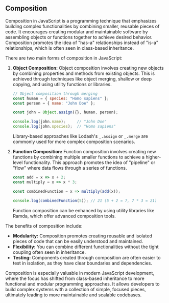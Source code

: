 ## Composition ##

Composition in JavaScript is a programming technique that emphasizes building complex functionalities by combining smaller, reusable pieces of code. It encourages creating modular and maintainable software by assembling objects or functions together to achieve desired behavior. Composition promotes the idea of "has-a" relationships instead of "is-a" relationships, which is often seen in class-based inheritance.

There are two main forms of composition in JavaScript:

1. **Object Composition:**
   Object composition involves creating new objects by combining properties and methods from existing objects. This is achieved through techniques like object merging, shallow or deep copying, and using utility functions or libraries.

   ```javascript
   // Object composition through merging
   const human = { species: "Homo sapiens" };
   const person = { name: "John Doe" };

   const john = Object.assign({}, human, person);

   console.log(john.name);     // "John Doe"
   console.log(john.species);  // "Homo sapiens"
   ```

   Library-based approaches like Lodash's `_.assign` or `_.merge` are commonly used for more complex composition scenarios.

2. **Function Composition:**
   Function composition involves creating new functions by combining multiple smaller functions to achieve a higher-level functionality. This approach promotes the idea of "pipeline" or "flow" where data flows through a series of functions.

   ```javascript
   const add = x => x + 2;
   const multiply = x => x * 3;

   const combinedFunction = x => multiply(add(x));

   console.log(combinedFunction(5)); // 21 (5 + 2 = 7, 7 * 3 = 21)
   ```

   Function composition can be enhanced by using utility libraries like Ramda, which offer advanced composition tools.

The benefits of composition include:

- **Modularity:** Composition promotes creating reusable and isolated pieces of code that can be easily understood and maintained.
- **Flexibility:** You can combine different functionalities without the tight coupling often seen in inheritance.
- **Testing:** Components created through composition are often easier to test in isolation, as they have clear boundaries and dependencies.

Composition is especially valuable in modern JavaScript development, where the focus has shifted from class-based inheritance to more functional and modular programming approaches. It allows developers to build complex systems with a collection of simple, focused pieces, ultimately leading to more maintainable and scalable codebases.